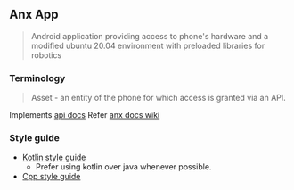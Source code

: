 ## Anx App
> Android application providing access to phone's hardware and a modified ubuntu 20.04 environment with preloaded libraries for robotics

### Terminology
> Asset - an entity of the phone for which access is granted via an API.

Implements [api docs](https://github.com/flomobility/api_docs/tree/v0.1.1)
Refer [anx docs wiki](https://github.com/flomobility/anx_docs/wiki)

### Style guide
- [Kotlin style guide](https://developer.android.com/kotlin/style-guide)
    - Prefer using kotlin over java whenever possible.
- [Cpp style guide](https://google.github.io/styleguide/cppguide.html)
